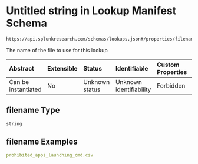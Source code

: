 # Untitled string in Lookup Manifest Schema

```txt
https://api.splunkresearch.com/schemas/lookups.json#/properties/filename
```

The name of the file to use for this lookup

| Abstract            | Extensible | Status         | Identifiable            | Custom Properties | Additional Properties | Access Restrictions | Defined In                                                               |
| :------------------ | :--------- | :------------- | :---------------------- | :---------------- | :-------------------- | :------------------ | :----------------------------------------------------------------------- |
| Can be instantiated | No         | Unknown status | Unknown identifiability | Forbidden         | Allowed               | none                | [lookups.spec.json*](../../out/lookups.spec.json "open original schema") |

## filename Type

`string`

## filename Examples

```yaml
prohibited_apps_launching_cmd.csv

```
